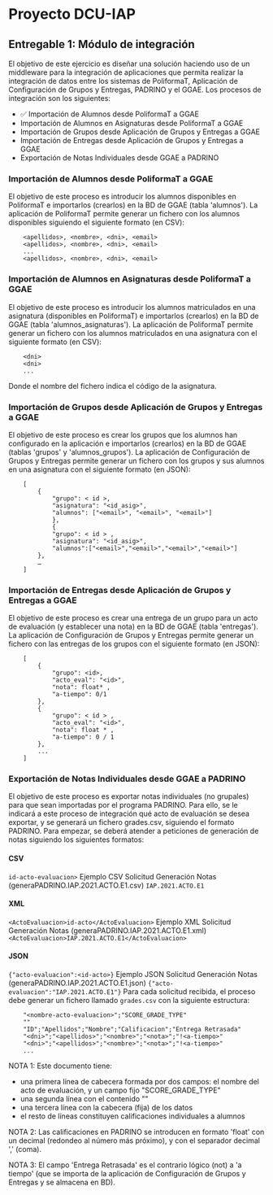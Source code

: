 # Proyecto DCU-IAP

## Entregable 1: Módulo de integración
El objetivo de este ejercicio es diseñar una solución haciendo uso de un
middleware para la integración de aplicaciones que permita realizar la
integración de datos entre los sistemas de PoliformaT, Aplicación de Configuración
de Grupos y Entregas, PADRINO y el GGAE. Los procesos de integración son los
siguientes:
- ✅ Importación de Alumnos desde PoliformaT a GGAE 
- Importación de Alumnos en Asignaturas desde PoliformaT a GGAE
- Importación de Grupos desde Aplicación de Grupos y Entregas a GGAE
- Importación de Entregas desde Aplicación de Grupos y Entregas a GGAE
- Exportación de Notas Individuales desde GGAE a PADRINO
### Importación de Alumnos desde PoliformaT a GGAE
El objetivo de este proceso es introducir los alumnos disponibles en PoliformaT e importarlos (crearlos) en la BD de GGAE (tabla 'alumnos').
La aplicación de PoliformaT permite generar un fichero con los alumnos disponibles siguiendo el siguiente formato (en CSV):
```
	<apellidos>, <nombre>, <dni>, <email>
	<apellidos>, <nombre>, <dni>, <email>
	...
	<apellidos>, <nombre>, <dni>, <email>
```
### Importación de Alumnos en Asignaturas desde PoliformaT a GGAE
El objetivo de este proceso es introducir los alumnos matriculados en una asignatura (disponibles en PoliformaT) e importarlos (crearlos) en la BD de GGAE (tabla 'alumnos_asignaturas').
La aplicación de PoliformaT permite generar un fichero con los alumnos matriculados en una asignatura con el siguiente formato (en CSV):
```
	<dni>
	<dni>
	...
```
Donde el nombre del fichero indica el código de la asignatura.
### Importación de Grupos desde Aplicación de Grupos y Entregas a GGAE
El objetivo de este proceso es crear los grupos que los alumnos han configurado en la aplicación e importarlos (crearlos) en la BD de GGAE (tablas 'grupos' y 'alumnos_grupos').
La aplicación de Configuración de Grupos y Entregas permite generar un fichero con los grupos y sus alumnos en una asignatura con el siguiente formato (en JSON):
```
	[
		{
			"grupo": < id >,
			"asignatura": "<id_asig>",
			"alumnos": ["<email>", "<email>", "<email>"]
			},
			{
			"grupo": < id > ,
			"asignatura": "<id_asig>",
			"alumnos":["<email>","<email>","<email>","<email>"]
		},
		…
	]
```
### Importación de Entregas desde Aplicación de Grupos y Entregas a GGAE
El objetivo de este proceso es crear una entrega de un grupo para un acto de evaluación (y establecer una nota) en la BD de GGAE (tabla 'entregas').
La aplicación de Configuración de Grupos y Entregas permite generar un fichero con las entregas de los grupos con el siguiente formato (en JSON):
```
	[
		{
			"grupo": <id>,
			"acto_eval": "<id>",
			"nota": float* ,
			"a-tiempo": 0/1
		},
		{
			"grupo": < id > ,
			"acto_eval": "<id>",
			"nota": float * ,
			"a-tiempo": 0 / 1
		},
		...
	]
```
### Exportación de Notas Individuales desde GGAE a PADRINO
El objetivo de este proceso es exportar notas individuales (no grupales) para que sean importadas por el programa PADRINO. Para ello, se le indicará a este proceso de integración qué acto de evaluación se desea exportar, y se generará un fichero grades.csv, siguiendo el formato PADRINO.
Para empezar, se deberá atender a peticiones de generación de notas siguiendo los siguientes formatos:
#### CSV
`id-acto-evaluacion>`
Ejemplo CSV Solicitud Generación Notas (generaPADRINO.IAP.2021.ACTO.E1.csv)
```IAP.2021.ACTO.E1```
#### XML
`<ActoEvaluacion>id-acto</ActoEvaluacion>`
Ejemplo XML Solicitud Generación Notas (generaPADRINO.IAP.2021.ACTO.E1.xml)
```<ActoEvaluacion>IAP.2021.ACTO.E1</ActoEvaluacion>```
#### JSON
`{"acto-evaluacion":<id-acto>}`
Ejemplo JSON Solicitud Generación Notas (generaPADRINO.IAP.2021.ACTO.E1.json)
```{"acto-evaluacion":"IAP.2021.ACTO.E1"}```
Para cada solicitud recibida, el proceso debe generar un fichero llamado `grades.csv` con la siguiente estructura:
```
	"<nombre-acto-evaluacion>";"SCORE_GRADE_TYPE"
	""
	"ID";"Apellidos";"Nombre";"Calificacion";"Entrega Retrasada"
	"<dni>";"<apellidos>";"<nombre>";"<nota>";"!<a-tiempo>"
	"<dni>";"<apellidos>";"<nombre>";"<nota>";"!<a-tiempo>"
	...
```
NOTA 1: Este documento tiene:
- una primera línea de cabecera formada por dos campos: el nombre del acto de
evaluación, y un campo fijo "SCORE_GRADE_TYPE"
- una segunda línea con el contenido ""
- una tercera línea con la cabecera (fija) de los datos
- el resto de líneas constituyen calificaciones individuales a alumnos

NOTA 2: Las calificaciones en PADRINO se introducen en formato 'float' con un
decimal (redondeo al número más próximo), y con el separador decimal ',' (coma).

NOTA 3: El campo 'Entrega Retrasada' es el contrario lógico (not) a 'a tiempo' (que se
importa de la aplicación de Configuración de Grupos y Entregas y se almacena en BD).